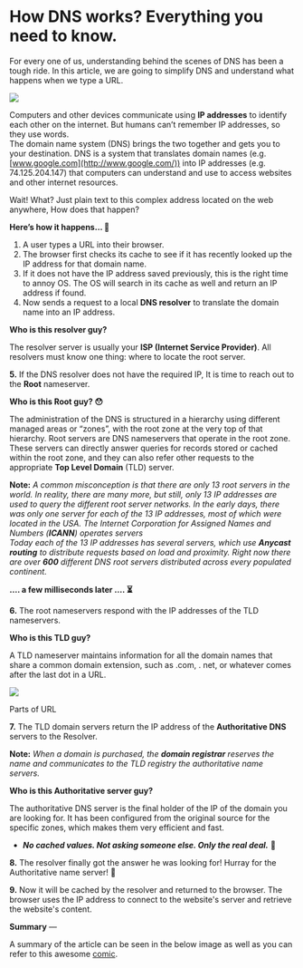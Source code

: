 
# How DNS works? Everything you need to know.

For every one of us, understanding behind the scenes of DNS has been a tough ride. In this article, we are going to simplify DNS and understand what happens when we type a URL.

![](https://miro.medium.com/max/688/1*_CJrPxWtoAeCSFUfkiCEVA.jpeg)

Computers and other devices communicate using  **IP addresses**  to identify each other on the internet. But humans can’t remember IP addresses, so they use words.  
The domain name system (DNS) brings the two together and gets you to your destination. DNS is a system that translates domain names (e.g.  [www.google.com](http://www.google.com/)) into IP addresses (e.g. 74.125.204.147) that computers can understand and use to access websites and other internet resources.

Wait! What? Just plain text to this complex address located on the web anywhere, How does that happen?

**Here’s how it happens… 🧾**

1.  A user types a URL into their browser.
2.  The browser first checks its cache to see if it has recently looked up the IP address for that domain name.
3.  If it does not have the IP address saved previously, this is the right time to annoy OS. The OS will search in its cache as well and return an IP address if found.
4.  Now sends a request to a local  **DNS resolver**  to translate the domain name into an IP address.

**Who is this resolver guy?**

The resolver server is usually your  **ISP (Internet Service Provider)**. All resolvers must know one thing: where to locate the root server.

**5.**  If the DNS resolver does not have the required IP, It is time to reach out to the  **Root**  nameserver.

**Who is this Root guy? 😯**

The administration of the DNS is structured in a hierarchy using different managed areas or “zones”, with the root zone at the very top of that hierarchy. Root servers are DNS nameservers that operate in the root zone. These servers can directly answer queries for records stored or cached within the root zone, and they can also refer other requests to the appropriate  **Top Level Domain**  (TLD) server.

**Note:** _A common misconception is that there are only 13 root servers in the world. In reality, there are many more, but still, only 13 IP addresses are used to query the different root server networks. In the early days, there was only one server for each of the 13 IP addresses, most of which were located in the USA. The Internet Corporation for Assigned Names and Numbers (_**_ICANN_**_) operates servers  
Today each of the 13 IP addresses has several servers, which use_ **_Anycast routing_** _to distribute requests based on load and proximity. Right now there are over_ **_600_** _different DNS root servers distributed across every populated continent._

**…. a few milliseconds later …. ⏳**

**6.**  The root nameservers respond with the IP addresses of the TLD nameservers.

**Who is this TLD guy?**

A TLD nameserver maintains information for all the domain names that share a common domain extension, such as .com, . net, or whatever comes after the last dot in a URL.

![](https://miro.medium.com/max/700/1*k6uf_GinBdgYhdA1RH4RxA.png)

Parts of URL

**7.** The TLD domain servers return the IP address of the  **Authoritative DNS**  servers to the Resolver.

**Note:** _When a domain is purchased, the_ **_domain registrar_** _reserves the name and communicates to the TLD registry the authoritative name servers._

**Who is this Authoritative server guy?**

The authoritative DNS server is the final holder of the IP of the domain you are looking for. It has been configured from the original source for the specific zones, which makes them very efficient and fast.

-   **_No cached values. Not asking someone else. Only the real deal._** 🎯

**8.**  The resolver finally got the answer he was looking for! Hurray for the Authoritative name server! 🤩

**9.**  Now it will be cached by the resolver and returned to the browser. The browser uses the IP address to connect to the website's server and retrieve the website's content.

**Summary**  —

A summary of the article can be seen in the below image as well as you can refer to this awesome  [comic](https://howdns.works/).